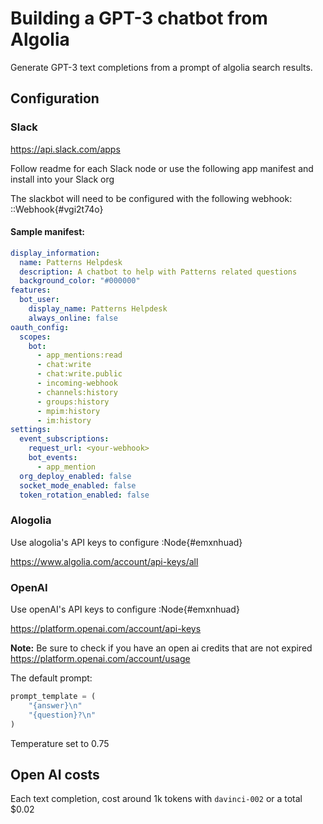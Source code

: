 # Building a GPT-3 chatbot from Algolia

Generate GPT-3 text completions from a prompt of algolia search results. 

## Configuration

### Slack

https://api.slack.com/apps

Follow readme for each Slack node or use the following app manifest and install into your Slack org

The slackbot will need to be configured with the following webhook:
::Webhook{#vgi2t74o}

#### Sample manifest:
```yml
display_information:
  name: Patterns Helpdesk
  description: A chatbot to help with Patterns related questions
  background_color: "#000000"
features:
  bot_user:
    display_name: Patterns Helpdesk
    always_online: false
oauth_config:
  scopes:
    bot:
      - app_mentions:read
      - chat:write
      - chat:write.public
      - incoming-webhook
      - channels:history
      - groups:history
      - mpim:history
      - im:history
settings:
  event_subscriptions:
    request_url: <your-webhook>
    bot_events:
      - app_mention
  org_deploy_enabled: false
  socket_mode_enabled: false
  token_rotation_enabled: false
  ```

### Alogolia

Use alogolia's API keys to configure :Node{#emxnhuad}

https://www.algolia.com/account/api-keys/all

### OpenAI

Use openAI's API keys to configure :Node{#emxnhuad}

https://platform.openai.com/account/api-keys

**Note:** Be sure to check if you have an open ai credits that are not expired https://platform.openai.com/account/usage

The default prompt:

```python
prompt_template = (
    "{answer}\n"
    "{question}?\n"
)
```

Temperature set to 0.75

## Open AI costs

Each text completion, cost around 1k tokens with `davinci-002` or a total $0.02




